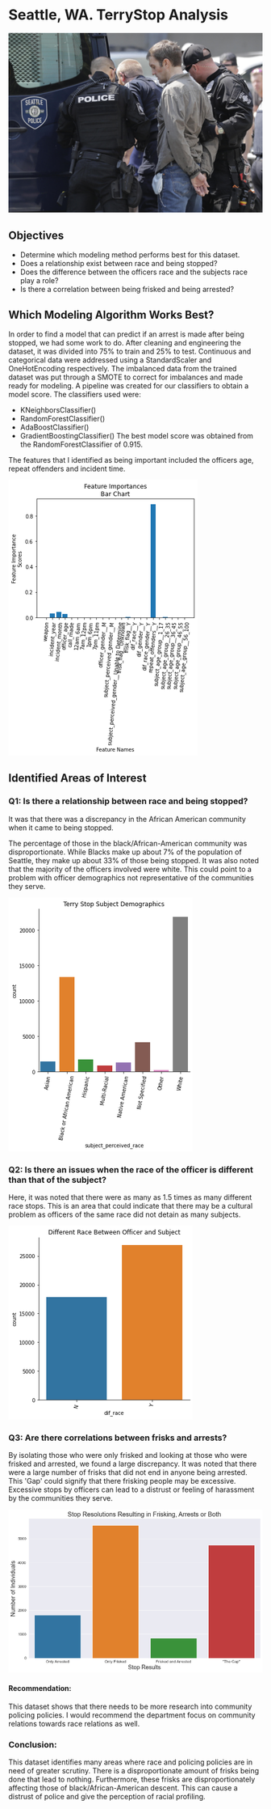 # Seattle, WA. TerryStop Analysis

![](https://github.com/peimani/TerryStop/blob/main/Images/handcuff.jpg)

## Objectives
* Determine which modeling method performs best for this dataset.
* Does a relationship exist between race and being stopped?
* Does the difference between the officers race and the subjects race play a role?
* Is there a correlation between being frisked and being arrested?

## Which Modeling Algorithm Works Best?

In order to find a model that can predict if an arrest is made after being stopped, we had some work to do. After cleaning and engineering the dataset, it was divided into 75% to train and 25% to test. Continuous and categorical data were addressed using a StandardScaler and OneHotEncoding respectively. The imbalanced data from the trained dataset was put through a SMOTE to correct for imbalances and made ready for modeling.
A pipeline was created for our classifiers to obtain a model score. The classifiers used were:
* KNeighborsClassifier()
* RandomForestClassifier()
* AdaBoostClassifier()
* GradientBoostingClassifier()
The best model score was obtained from the RandomForestClassifier of 0.915.  

The features that I identified as being important included the officers age, repeat offenders and incident time.

![](https://github.com/peimani/TerryStop/blob/main/Images/features.png)

## Identified Areas of Interest

### Q1: Is there a relationship between race and being stopped?

It was that there was a discrepancy in the African American community when it came to being stopped.

The percentage of those in the black/African-American community was disproportionate. While Blacks make up about 7% of the population of Seattle, they make up about 33% of those being stopped. It was also noted that the majority of the officers involved were white. This could point to a problem with officer demographics not representative of the communities they serve.

![](https://github.com/peimani/TerryStop/blob/main/Images/stopped%20demog.png)

### Q2:  Is there an issues when the race of the officer is different than that of the subject?

Here, it was noted that there were as many as 1.5 times as many different race stops.  This is an area that could indicate that there may be a cultural problem as officers of the same race did not detain as many subjects.

![](https://github.com/peimani/TerryStop/blob/main/Images/dif%20race.png)

### Q3:  Are there correlations between frisks and arrests?

By isolating those who were only frisked and looking at those who were frisked and arrested, we found a large discrepancy.  It was noted that there were a large number of frisks that did not end in anyone being arrested.  This 'Gap' could signify that there frisking people may be excessive.  Excessive stops by officers can lead to a distrust or feeling of harassment by the communities they serve.

![](https://github.com/peimani/TerryStop/blob/main/Images/frisks%20v.%20arrests.png)

#### Recommendation:

This dataset shows that there needs to be more research into community policing policies. I would recommend the department focus on community relations towards race relations as well.

### Conclusion:

This dataset identifies many areas where race and policing policies are in need of greater scrutiny.  There is a disproportionate amount of frisks being done that lead to nothing. Furthermore, these frisks are disproportionately affecting those of black/African-American descent.  This can cause a distrust of police and give the perception of racial profiling.

